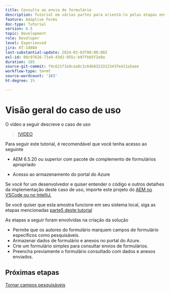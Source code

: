 ```yaml
---
title: Consulta ao envio de formulário
description: Tutorial em várias partes para orientá-lo pelas etapas envolvidas na consulta de envios de formulários armazenados no portal do Azure
feature: Adaptive Forms
doc-type: Tutorial
version: 6.5
topic: Development
role: Developer
level: Experienced
jira: KT-14884
last-substantial-update: 2024-03-03T00:00:00Z
exl-id: 08c97626-73a9-43d2-955c-b97fbb5f2e9a
duration: 185
source-git-commit: f4c621f3a9caa8c2c64b8323312343fe421a5aee
workflow-type: tm+mt
source-wordcount: '163'
ht-degree: 1%

---
```


# Visão geral do caso de uso

O vídeo a seguir descreve o caso de uso

>[!VIDEO](https://video.tv.adobe.com/v/3427096?learn=on)


Para seguir este tutorial, é recomendável que você tenha acesso ao seguinte

* AEM 6.5.20 ou superior com pacote de complemento de formulários apropriado

* Acesso ao armazenamento do portal do Azure



Se você for um desenvolvedor e quiser entender o código e outros detalhes da implementação deste caso de uso, importe este projeto do [AEM no VSCode ou no IntelliJ.](assets/azuredemoproject.zip)

Se você quiser que esta amostra funcione em seu sistema local, siga as etapas mencionadas [parte5 deste tutorial](./part5.md)

As etapas a seguir foram envolvidas na criação da solução

* Permite que os autores do formulário marquem campos de formulário específicos como pesquisáveis.
* Armazenar dados de formulário e anexos no portal do Azure.
* Crie um formulário simples para consultar envios de formulários.
* Preencha previamente o formulário consultado com dados e anexos enviados.

## Próximas etapas

[Tornar campos pesquisáveis](./part1.md)
